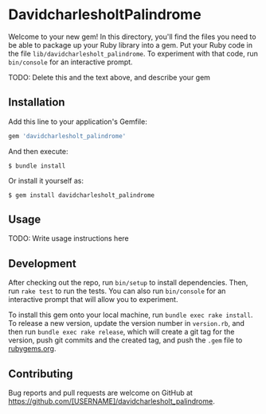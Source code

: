 # DavidcharlesholtPalindrome

Welcome to your new gem! In this directory, you'll find the files you need to be able to package up your Ruby library into a gem. Put your Ruby code in the file `lib/davidcharlesholt_palindrome`. To experiment with that code, run `bin/console` for an interactive prompt.

TODO: Delete this and the text above, and describe your gem

## Installation

Add this line to your application's Gemfile:

```ruby
gem 'davidcharlesholt_palindrome'
```

And then execute:

    $ bundle install

Or install it yourself as:

    $ gem install davidcharlesholt_palindrome

## Usage

TODO: Write usage instructions here

## Development

After checking out the repo, run `bin/setup` to install dependencies. Then, run `rake test` to run the tests. You can also run `bin/console` for an interactive prompt that will allow you to experiment.

To install this gem onto your local machine, run `bundle exec rake install`. To release a new version, update the version number in `version.rb`, and then run `bundle exec rake release`, which will create a git tag for the version, push git commits and the created tag, and push the `.gem` file to [rubygems.org](https://rubygems.org).

## Contributing

Bug reports and pull requests are welcome on GitHub at https://github.com/[USERNAME]/davidcharlesholt_palindrome.
